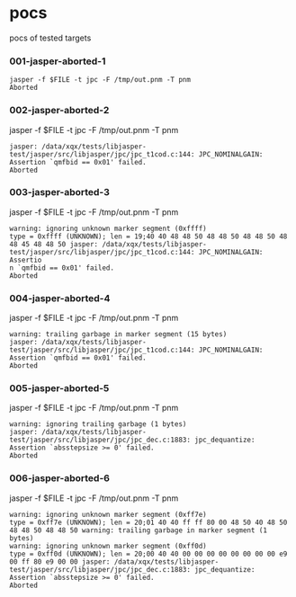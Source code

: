 # pocs
pocs of tested targets

### 001-jasper-aborted-1
```
jasper -f $FILE -t jpc -F /tmp/out.pnm -T pnm
Aborted
```


### 002-jasper-aborted-2
jasper -f $FILE -t jpc -F /tmp/out.pnm -T pnm
```
jasper: /data/xqx/tests/libjasper-test/jasper/src/libjasper/jpc/jpc_t1cod.c:144: JPC_NOMINALGAIN: Assertion `qmfbid == 0x01' failed.
Aborted
```


### 003-jasper-aborted-3
jasper -f $FILE -t jpc -F /tmp/out.pnm -T pnm
```
warning: ignoring unknown marker segment (0xffff)
type = 0xffff (UNKNOWN); len = 19;40 40 48 48 50 48 48 50 48 48 50 48 48 45 48 48 50 jasper: /data/xqx/tests/libjasper-test/jasper/src/libjasper/jpc/jpc_t1cod.c:144: JPC_NOMINALGAIN: Assertio
n `qmfbid == 0x01' failed.
Aborted
```

### 004-jasper-aborted-4
jasper -f $FILE -t jpc -F /tmp/out.pnm -T pnm
```
warning: trailing garbage in marker segment (15 bytes)
jasper: /data/xqx/tests/libjasper-test/jasper/src/libjasper/jpc/jpc_t1cod.c:144: JPC_NOMINALGAIN: Assertion `qmfbid == 0x01' failed.
Aborted
```

### 005-jasper-aborted-5
jasper -f $FILE -t jpc -F /tmp/out.pnm -T pnm
```
warning: ignoring trailing garbage (1 bytes)
jasper: /data/xqx/tests/libjasper-test/jasper/src/libjasper/jpc/jpc_dec.c:1883: jpc_dequantize: Assertion `absstepsize >= 0' failed.
Aborted
```

### 006-jasper-aborted-6
jasper -f $FILE -t jpc -F /tmp/out.pnm -T pnm
```
warning: ignoring unknown marker segment (0xff7e)
type = 0xff7e (UNKNOWN); len = 20;01 40 40 ff ff 80 00 48 50 40 48 50 48 48 50 48 48 50 warning: trailing garbage in marker segment (1 bytes)
warning: ignoring unknown marker segment (0xff0d)
type = 0xff0d (UNKNOWN); len = 20;00 40 40 00 00 00 00 00 00 00 00 e9 00 ff 80 e9 00 00 jasper: /data/xqx/tests/libjasper-test/jasper/src/libjasper/jpc/jpc_dec.c:1883: jpc_dequantize: Assertion `absstepsize >= 0' failed.
Aborted
```







